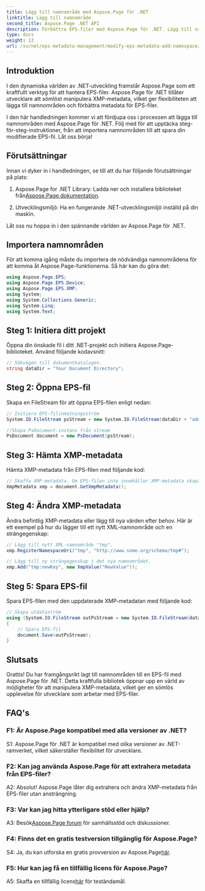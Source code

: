 ```yaml
---
title: Lägg till namnområde med Aspose.Page för .NET
linktitle: Lägg till namnområde
second_title: Aspose.Page .NET API
description: Förbättra EPS-filer med Aspose.Page för .NET. Lägg till namnutrymmen utan ansträngning, ändra XMP-metadata och stärk ditt .NET-utvecklingsarbetsflöde.
type: docs
weight: 13
url: /sv/net/eps-metadata-management/modify-eps-metadata-add-namespace/
---
```

## Introduktion

I den dynamiska världen av .NET-utveckling framstår Aspose.Page som ett kraftfullt verktyg för att hantera EPS-filer. Aspose.Page för .NET tillåter utvecklare att sömlöst manipulera XMP-metadata, vilket ger flexibiliteten att lägga till namnområden och förbättra metadata för EPS-filer.

I den här handledningen kommer vi att fördjupa oss i processen att lägga till namnområden med Aspose.Page för .NET. Följ med för att upptäcka steg-för-steg-instruktioner, från att importera namnområden till att spara din modifierade EPS-fil. Låt oss börja!

## Förutsättningar

Innan vi dyker in i handledningen, se till att du har följande förutsättningar på plats:

1.  Aspose.Page for .NET Library: Ladda ner och installera biblioteket från[Aspose.Page dokumentation](https://reference.aspose.com/page/net/).

2. Utvecklingsmiljö: Ha en fungerande .NET-utvecklingsmiljö inställd på din maskin.

Låt oss nu hoppa in i den spännande världen av Aspose.Page för .NET.

## Importera namnområden

För att komma igång måste du importera de nödvändiga namnområdena för att komma åt Aspose.Page-funktionerna. Så här kan du göra det:

```csharp
using Aspose.Page.EPS;
using Aspose.Page.EPS.Device;
using Aspose.Page.EPS.XMP;
using System;
using System.Collections.Generic;
using System.Linq;
using System.Text;
```

## Steg 1: Initiera ditt projekt

Öppna din önskade fil i ditt .NET-projekt och initiera Aspose.Page-biblioteket. Använd följande kodavsnitt:

```csharp
// Sökvägen till dokumentkatalogen.
string dataDir = "Your Document Directory";
```

## Steg 2: Öppna EPS-fil

Skapa en FileStream för att öppna EPS-filen enligt nedan:

```csharp
// Initiera EPS-filinmatningsström
System.IO.FileStream psStream = new System.IO.FileStream(dataDir + "add_simple_props_input.eps", System.IO.FileMode.Open, System.IO.FileAccess.Read);

//Skapa PsDocument-instans från stream
PsDocument document = new PsDocument(psStream);
```

## Steg 3: Hämta XMP-metadata

Hämta XMP-metadata från EPS-filen med följande kod:

```csharp
// Skaffa XMP-metadata. Om EPS-filen inte innehåller XMP-metadata skapas en ny med värden från PS-metadatakommentarer.
XmpMetadata xmp = document.GetXmpMetadata();
```

## Steg 4: Ändra XMP-metadata

Ändra befintlig XMP-metadata eller lägg till nya värden efter behov. Här är ett exempel på hur du lägger till ett nytt XML-namnområde och en strängegenskap:

```csharp
// Lägg till nytt XML-namnområde "tmp".
xmp.RegisterNamespaceUri("tmp", "http://www.some.org/schema/tmp#");

// Lägg till ny strängegenskap i det nya namnområdet.
xmp.Add("tmp:newKey", new XmpValue("NewValue"));
```

## Steg 5: Spara EPS-fil

Spara EPS-filen med den uppdaterade XMP-metadatan med följande kod:

```csharp
// Skapa utdataström
using (System.IO.FileStream outPsStream = new System.IO.FileStream(dataDir + "add_namespace_output.eps", System.IO.FileMode.Create, System.IO.FileAccess.Write))
{
    // Spara EPS-fil
    document.Save(outPsStream);
}
```

## Slutsats

Grattis! Du har framgångsrikt lagt till namnområden till en EPS-fil med Aspose.Page för .NET. Detta kraftfulla bibliotek öppnar upp en värld av möjligheter för att manipulera XMP-metadata, vilket ger en sömlös upplevelse för utvecklare som arbetar med EPS-filer.

## FAQ's

### F1: Är Aspose.Page kompatibel med alla versioner av .NET?

S1: Aspose.Page för .NET är kompatibel med olika versioner av .NET-ramverket, vilket säkerställer flexibilitet för utvecklare.

### F2: Kan jag använda Aspose.Page för att extrahera metadata från EPS-filer?

A2: Absolut! Aspose.Page låter dig extrahera och ändra XMP-metadata från EPS-filer utan ansträngning.

### F3: Var kan jag hitta ytterligare stöd eller hjälp?

 A3: Besök[Aspose.Page forum](https://forum.aspose.com/c/page/39) för samhällsstöd och diskussioner.

### F4: Finns det en gratis testversion tillgänglig för Aspose.Page?

 S4: Ja, du kan utforska en gratis provversion av Aspose.Page[här](https://releases.aspose.com/).

### F5: Hur kan jag få en tillfällig licens för Aspose.Page?

 A5: Skaffa en tillfällig licens[här](https://purchase.aspose.com/temporary-license/) för teständamål.